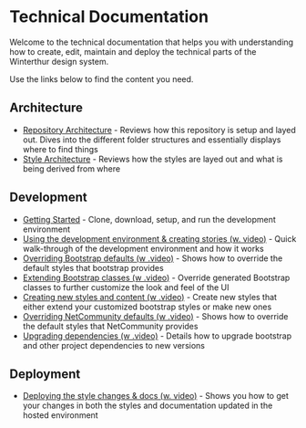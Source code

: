 # Technical Documentation

Welcome to the technical documentation that helps you with understanding how to create, edit, maintain and deploy the technical parts of the Winterthur design system.

Use the links below to find the content you need.

## Architecture

- [Repository Architecture](./repo-arch.md) - Reviews how this repository is setup and layed out. Dives into the different folder structures and essentially displays where to find things
- [Style Architecture](./style-arch.md) - Reviews how the styles are layed out and what is being derived from where

## Development

- [Getting Started](./getting-started.md) - Clone, download, setup, and run the development environment
- [Using the development environment & creating stories (w. video)](./developing.md) - Quick walk-through of the development environment and how it works
- [Overriding Bootstrap defaults (w .video)](./overriding-bootstrap.md) - Shows how to override the default styles that bootstrap provides
- [Extending Bootstrap classes (w .video)](./extending-bootstrap.md) - Override generated Bootstrap classes to further customize the look and feel of the UI
- [Creating new styles and content (w .video)](./create-new-styles.md) - Create new styles that either extend your customized bootstrap styles or make new ones
- [Overriding NetCommunity defaults (w .video)](./overriding-nc.md) - Shows how to override the default styles that NetCommunity provides
- [Upgrading dependencies (w .video)](./upgrade-dependencies.md) - Details how to upgrade bootstrap and other project dependencies to new versions

## Deployment

- [Deploying the style changes & docs (w. video)](./deployment.md) - Shows you how to get your changes in both the styles and documentation updated in the hosted environment
